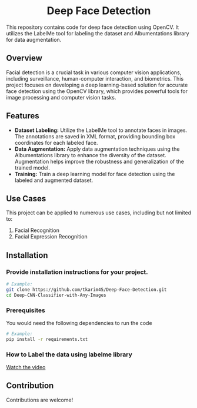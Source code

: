 <h1 align="center">Deep Face Detection</h1>

This repository contains code for deep face detection using OpenCV. It utilizes the LabelMe tool for labeling the dataset and Albumentations library for data augmentation.

## Overview

Facial detection is a crucial task in various computer vision applications, including surveillance, human-computer interaction, and biometrics. This project focuses on developing a deep learning-based solution for accurate face detection using the OpenCV library, which provides powerful tools for image processing and computer vision tasks.

## Features

- **Dataset Labeling:** Utilize the LabelMe tool to annotate faces in images. The annotations are saved in XML format, providing bounding box coordinates for each labeled face.
- **Data Augmentation:** Apply data augmentation techniques using the Albumentations library to enhance the diversity of the dataset. Augmentation helps improve the robustness and generalization of the trained model.
- **Training:** Train a deep learning model for face detection using the labeled and augmented dataset. 

## Use Cases

This project can be applied to numerous use cases, including but not limited to:

1. Facial Recognition
2. Facial Expression Recognition

## Installation

### Provide installation instructions for your project.

```bash
# Example:
git clone https://github.com/tkarim45/Deep-Face-Detection.git
cd Deep-CNN-Classifier-with-Any-Images
```

### Prerequisites

You would need the following dependencies to run the code

```bash
# Example:
pip install -r requirements.txt
```

### How to Label the data using labelme library

[Watch the video](assets/labelDataset.mp4)

## Contribution

Contributions are welcome!
